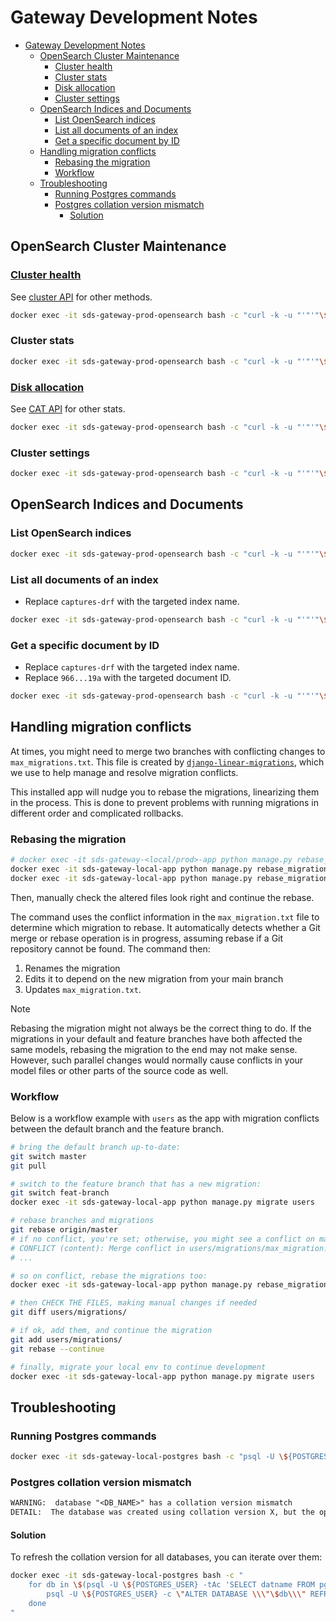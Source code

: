 # Gateway Development Notes

+ [Gateway Development Notes](#gateway-development-notes)
    + [OpenSearch Cluster Maintenance](#opensearch-cluster-maintenance)
        + [Cluster health](#cluster-health)
        + [Cluster stats](#cluster-stats)
        + [Disk allocation](#disk-allocation)
        + [Cluster settings](#cluster-settings)
    + [OpenSearch Indices and Documents](#opensearch-indices-and-documents)
        + [List OpenSearch indices](#list-opensearch-indices)
        + [List all documents of an index](#list-all-documents-of-an-index)
        + [Get a specific document by ID](#get-a-specific-document-by-id)
    + [Handling migration conflicts](#handling-migration-conflicts)
        + [Rebasing the migration](#rebasing-the-migration)
        + [Workflow](#workflow)
    + [Troubleshooting](#troubleshooting)
        + [Running Postgres commands](#running-postgres-commands)
        + [Postgres collation version mismatch](#postgres-collation-version-mismatch)
            + [Solution](#solution)

## OpenSearch Cluster Maintenance

### [Cluster health](https://docs.opensearch.org/docs/latest/api-reference/cluster-api/cluster-health/)

See [cluster API](https://docs.opensearch.org/docs/latest/api-reference/cluster-api/index/) for other methods.

```bash
docker exec -it sds-gateway-prod-opensearch bash -c "curl -k -u "'"'"\$OPENSEARCH_USER:\$OPENSEARCH_PASSWORD"'"'" https://localhost:9200/_cluster/health" | jq .
```

### Cluster stats

```bash
docker exec -it sds-gateway-prod-opensearch bash -c "curl -k -u "'"'"\$OPENSEARCH_USER:\$OPENSEARCH_PASSWORD"'"'" https://localhost:9200/_cluster/stats" | jq .
```

### [Disk allocation](https://docs.opensearch.org/docs/latest/api-reference/cat/cat-allocation/)

See [CAT API](https://docs.opensearch.org/docs/latest/api-reference/cat/index/) for other stats.

```bash
docker exec -it sds-gateway-prod-opensearch bash -c "curl -k -u "'"'"\$OPENSEARCH_USER:\$OPENSEARCH_PASSWORD"'"'" https://localhost:9200/_cat/allocation?v"
```

### Cluster settings

```bash
docker exec -it sds-gateway-prod-opensearch bash -c "curl -k -u "'"'"\$OPENSEARCH_USER:\$OPENSEARCH_PASSWORD"'"'" https://localhost:9200/_cluster/settings?include_defaults=false" | jq .
```

## OpenSearch Indices and Documents

### List OpenSearch indices

```bash
docker exec -it sds-gateway-prod-opensearch bash -c "curl -k -u "'"'"\$OPENSEARCH_USER:\$OPENSEARCH_PASSWORD"'"'" https://localhost:9200/_cat/indices?v"
```

### List all documents of an index

+ Replace `captures-drf` with the targeted index name.

```bash
docker exec -it sds-gateway-prod-opensearch bash -c "curl -k -u "'"'"\$OPENSEARCH_USER:\$OPENSEARCH_PASSWORD"'"'" -X GET 'https://localhost:9200/captures-drf/_search?size=10000&_source=false' -H 'Content-Type: application/json' -d '{\"query\": {\"match_all\": {}}, \"stored_fields\": []}'" | jq .
```

### Get a specific document by ID

+ Replace `captures-drf` with the targeted index name.
+ Replace `966...19a` with the targeted document ID.

```bash
docker exec -it sds-gateway-prod-opensearch bash -c "curl -k -u "'"'"\$OPENSEARCH_USER:\$OPENSEARCH_PASSWORD"'"'" https://localhost:9200/captures-drf/_doc/966074cf-644f-4598-8ea6-dae217ea719a" | jq .
```

## Handling migration conflicts

At times, you might need to merge two branches with conflicting changes to
`max_migrations.txt`. This file is created by
[`django-linear-migrations`](https://github.com/adamchainz/django-linear-migrations),
which we use to help manage and resolve migration conflicts.

This installed app will nudge you to rebase the migrations, linearizing them in the
process. This is done to prevent problems with running migrations in different order and
complicated rollbacks.

### Rebasing the migration

```bash
# docker exec -it sds-gateway-<local/prod>-app python manage.py rebase_migration <app_name>
docker exec -it sds-gateway-local-app python manage.py rebase_migration users
docker exec -it sds-gateway-local-app python manage.py rebase_migration api_methods
```

Then, manually check the altered files look right and continue the rebase.

The command uses the conflict information in the `max_migration.txt` file to determine
which migration to rebase. It automatically detects whether a Git merge or rebase
operation is in progress, assuming rebase if a Git repository cannot be found. The
command then:

1. Renames the migration
2. Edits it to depend on the new migration from your main branch
3. Updates `max_migration.txt`.

> [!NOTE]
> Rebasing the migration might not always be the correct thing to do. If the
> migrations in your default and feature branches have both affected the same models,
> rebasing the migration to the end may not make sense. However, such parallel changes
> would normally cause conflicts in your model files or other parts of the source code
> as well.

### Workflow

Below is a workflow example with `users` as the app with migration conflicts between
the default branch and the feature branch.

```bash
# bring the default branch up-to-date:
git switch master
git pull

# switch to the feature branch that has a new migration:
git switch feat-branch
docker exec -it sds-gateway-local-app python manage.py migrate users

# rebase branches and migrations
git rebase origin/master
# if no conflict, you're set; otherwise, you might see a conflict on max_migration.txt:
# CONFLICT (content): Merge conflict in users/migrations/max_migration.txt
# ...

# so on conflict, rebase the migrations too:
docker exec -it sds-gateway-local-app python manage.py rebase_migration users

# then CHECK THE FILES, making manual changes if needed
git diff users/migrations/

# if ok, add them, and continue the migration
git add users/migrations/
git rebase --continue

# finally, migrate your local env to continue development
docker exec -it sds-gateway-local-app python manage.py migrate users
```

## Troubleshooting

### Running Postgres commands

```bash
docker exec -it sds-gateway-local-postgres bash -c "psql -U \${POSTGRES_USER}"
```

### Postgres collation version mismatch

```txt
WARNING:  database "<DB_NAME>" has a collation version mismatch
DETAIL:  The database was created using collation version X, but the operating system provides version Y.
```

#### Solution

To refresh the collation version for all databases, you can iterate over them:

```bash
docker exec -it sds-gateway-local-postgres bash -c "
    for db in \$(psql -U \${POSTGRES_USER} -tAc 'SELECT datname FROM pg_database WHERE datistemplate = false;'); do
        psql -U \${POSTGRES_USER} -c \"ALTER DATABASE \\\"\$db\\\" REFRESH COLLATION VERSION;\"
    done
"
```
